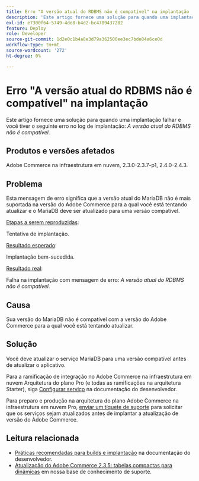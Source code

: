 ```yaml
---
title: Erro "A versão atual do RDBMS não é compatível" na implantação
description: 'Este artigo fornece uma solução para quando uma implantação falhar e você tiver o seguinte erro no log de implantação: *a versão atual do RDBMS não é suportada*.'
exl-id: e7300f64-5749-4de8-b4d2-bc4789437282
feature: Deploy
role: Developer
source-git-commit: 1d2e0c1b4a8e3d79a362500ee3ec7bde84a6ce0d
workflow-type: tm+mt
source-wordcount: '272'
ht-degree: 0%

---
```


# Erro &quot;A versão atual do RDBMS não é compatível&quot; na implantação

Este artigo fornece uma solução para quando uma implantação falhar e você tiver o seguinte erro no log de implantação: *A versão atual do RDBMS não é compatível*.

## Produtos e versões afetados

Adobe Commerce na infraestrutura em nuvem, 2.3.0-2.3.7-p1, 2.4.0-2.4.3.

## Problema

Esta mensagem de erro significa que a versão atual do MariaDB não é mais suportada na versão do Adobe Commerce para a qual você está tentando atualizar e o MariaDB deve ser atualizado para uma versão compatível.


<u>Etapas a serem reproduzidas</u>:

Tentativa de implantação.

<u>Resultado esperado</u>:

Implantação bem-sucedida.

<u>Resultado real</u>:

Falha na implantação com mensagem de erro: *A versão atual do RDBMS não é compatível*.

## Causa

Sua versão do MariaDB não é compatível com a versão do Adobe Commerce para a qual você está tentando atualizar.

## Solução

Você deve atualizar o serviço MariaDB para uma versão compatível antes de atualizar o aplicativo.


Para a ramificação de integração no Adobe Commerce na infraestrutura em nuvem Arquitetura do plano Pro (e todas as ramificações na arquitetura Starter), siga [Configurar serviço](https://devdocs.magento.com/cloud/project/services.html) na documentação do desenvolvedor.

Para preparo e produção na arquitetura do plano Adobe Commerce na infraestrutura em nuvem Pro, [enviar um tíquete de suporte](/help/help-center-guide/help-center/magento-help-center-user-guide.md#submit-ticket) para solicitar que os serviços sejam atualizados antes de implantar a atualização de versão do Adobe Commerce.


## Leitura relacionada

* [Práticas recomendadas para builds e implantação](https://devdocs.magento.com/cloud/reference/discover-deploy.html#best-practices) na documentação do desenvolvedor.
* [Atualização do Adobe Commerce 2.3.5: tabelas compactas para dinâmicas](https://experienceleague.adobe.com/docs/commerce-operations/implementation-playbook/best-practices/maintenance/commerce-235-upgrade-prerequisites-mariadb.html) em nossa base de conhecimento de suporte.
